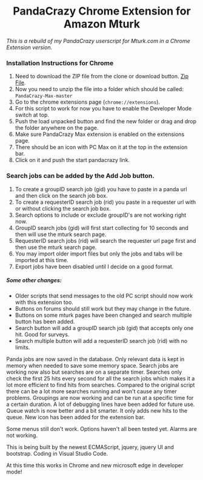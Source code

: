 <h1 align="center">PandaCrazy Chrome Extension for Amazon Mturk</h1>

*This is a rebuild of my PandaCrazy userscript for Mturk.com in a Chrome Extension version.*

### Installation Instructions for Chrome
1. Need to download the ZIP file from the clone or download button. [Zip File](https://github.com/JohnnyRS/PandaCrazy-Max/archive/master.zip).
1. Now you need to unzip the file into a folder which should be called: `PandaCrazy-Max-master`
1. Go to the chrome extensions page (`chrome://extensions`).
1. For this script to work for now you have to enable the Developer Mode switch at top.
1. Push the load unpacked button and find the new folder or drag and drop the folder anywhere on the page.
1. Make sure PandaCrazy Max extension is enabled on the extensions page.
1. There should be an icon with PC Max on it at the top in the extension bar.
1. Click on it and push the start pandacrazy link.

### Search jobs can be added by the Add Job button.
1. To create a groupID search job (gid) you have to paste in a panda url and then click on the search job box.
1. To create a requesterID search job (rid) you paste in a requester url with or without clicking the search job box.
1. Search options to include or exclude groupID's are not working right now.
1. GroupID search jobs (gid) will first start collecting for 10 seconds and then will use the mturk search page.
1. RequesterID search jobs (rid) will search the requester url page first and then use the mturk search page.
1. You may import older import files but only the jobs and tabs will be imported at this time.
1. Export jobs have been disabled until I decide on a good format.

##### Some other changes:
* Older scripts that send messages to the old PC script should now work with this extension too.
* Buttons on forums should still work but they may change in the future.
* Buttons on some mturk pages have been changed and search multiple button has been added.
* Search button will add a groupID search job (gid) that accepts only one hit. Good for surveys.
* Search multiple button will add a requesterID search job (rid) with no limits.

 Panda jobs are now saved in the database. Only relevant data is kept in memory when needed to save some memory space. Search jobs are working now also but searches are on a separate timer. Searches only check the first 25 hits every second for all the search jobs which makes it a lot more efficient to find hits from searches. Compared to the original script there can be a lot more searches running and won't cause any timer problems. Groupings are now working and can be run at a specific time for a certain duration. A lot of debugging lines have been added for future use. Queue watch is now better and a bit smarter. It only adds new hits to the queue. New icon has been added for the extension bar.

Some menus still don't work. Options haven't all been tested yet. Alarms are not working.

This is being built by the newest ECMAScript, jquery, jquery UI and bootstrap. Coding in Visual Studio Code.

At this time this works in Chrome and new microsoft edge in developer mode!
